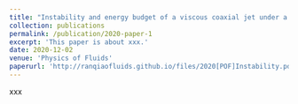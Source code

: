 ```yaml
---
title: "Instability and energy budget of a viscous coaxial jet under a radial thermal field"
collection: publications
permalink: /publication/2020-paper-1
excerpt: 'This paper is about xxx.'
date: 2020-12-02
venue: 'Physics of Fluids'
paperurl: 'http://ranqiaofluids.github.io/files/2020[POF]Instability.pdf'
---
```

xxx
